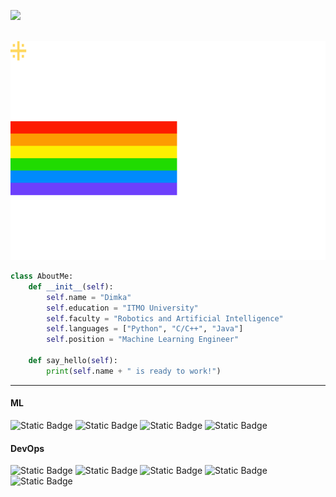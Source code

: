 ![](https://komarev.com/ghpvc/?username=dimkablin)

<div align="center">
  <br/>
    <img height="350" src="src/img/nyancat.svg" width="800" />
  <br/>
</div>

```python
class AboutMe:
    def __init__(self):
        self.name = "Dimka"
        self.education = "ITMO University"
        self.faculty = "Robotics and Artificial Intelligence"
        self.languages = ["Python", "C/C++", "Java"]
        self.position = "Machine Learning Engineer"

    def say_hello(self):
        print(self.name + " is ready to work!")
```

---

#### ML
![Static Badge](https://img.shields.io/badge/Pytorch-black?style=for-the-badge&logo=PyTorch
) ![Static Badge](https://img.shields.io/badge/sklearn-black?style=for-the-badge&logo=scikitlearn
) ![Static Badge](https://img.shields.io/badge/opencv-black?style=for-the-badge&logo=opencv
) ![Static Badge](https://img.shields.io/badge/%F0%9F%A4%97_Transformers-black?style=for-the-badge
)

#### DevOps

![Static Badge](https://img.shields.io/badge/docker-black?style=for-the-badge&logo=docker
) ![Static Badge](https://img.shields.io/badge/fast_api-black?style=for-the-badge&logo=fastapi
) ![Static Badge](https://img.shields.io/badge/postgresql-black?style=for-the-badge&logo=postgresql
) ![Static Badge](https://img.shields.io/badge/linux-black?style=for-the-badge&logo=linux
) ![Static Badge](https://img.shields.io/badge/%F0%9F%A4%97_Gradio-black?style=for-the-badge
) 
